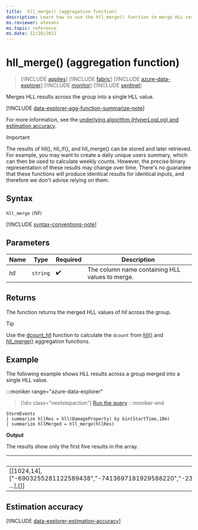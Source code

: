 ```yaml
---
title:  hll_merge() (aggregation function)
description: Learn how to use the hll_merge() function to merge HLL results into a single HLL value.
ms.reviewer: alexans
ms.topic: reference
ms.date: 12/28/2022
---
```

# hll_merge() (aggregation function)

> [!INCLUDE [applies](../includes/applies-to-version/applies.md)] [!INCLUDE [fabric](../includes/applies-to-version/fabric.md)] [!INCLUDE [azure-data-explorer](../includes/applies-to-version/azure-data-explorer.md)] [!INCLUDE [monitor](../includes/applies-to-version/monitor.md)] [!INCLUDE [sentinel](../includes/applies-to-version/sentinel.md)]

Merges HLL results across the group into a single HLL value.

[!INCLUDE [data-explorer-agg-function-summarize-note](../includes/agg-function-summarize-note.md)]

For more information, see the [underlying algorithm (*H*yper*L*og*L*og) and estimation accuracy](#estimation-accuracy).

> [!IMPORTANT]
> The results of hll(), hll_if(), and hll_merge() can be stored and later retrieved. For example, you may want to create a daily unique users summary, which can then be used to calculate weekly counts.
> However, the precise binary representation of these results may change over time. There's no guarantee that these functions will produce identical results for identical inputs, and therefore we don't advise relying on them.

## Syntax

`hll_merge` `(`*hll*`)`

[!INCLUDE [syntax-conventions-note](../includes/syntax-conventions-note.md)]

## Parameters

| Name | Type | Required | Description |
|--|--|--|--|
|*hll*| `string` | :heavy_check_mark:|The column name containing HLL values to merge.|

## Returns

The function returns the merged HLL values of *hll* across the group.

> [!TIP]
> Use the [dcount_hll](dcount-hll-function.md) function to calculate the `dcount` from [hll()](hll-aggregation-function.md) and [hll_merge()](hll-merge-aggregation-function.md) aggregation functions.

## Example

The following example shows HLL results across a group merged into a single HLL value.

:::moniker range="azure-data-explorer"
> [!div class="nextstepaction"]
> <a href="https://dataexplorer.azure.com/clusters/help/databases/Samples?query=H4sIAAAAAAAAAwsuyS/KdS1LzSsp5qpRKC7NzU0syqxKVcjIyQlKLVawBTE0XBJzE9NTA4ryC1KLSio1FZIqFZIy8zSCSxKLSkIyc1N1DA1yNdG1+6YWpaemQEyIzwVxNCCGagIAlijQ1HQAAAA=" target="_blank">Run the query</a>
:::moniker-end

```kusto
StormEvents
| summarize hllRes = hll(DamageProperty) by bin(StartTime,10m)
| summarize hllMerged = hll_merge(hllRes)
```

**Output**

The results show only the first five results in the array.

|hllMerged|
|--|
| [[1024,14],["-6903255281122589438","-7413697181929588220","-2396604341988936699","5824198135224880646","-6257421034880415225", ...],[]]|

## Estimation accuracy

[!INCLUDE [data-explorer-estimation-accuracy](../includes/estimation-accuracy.md)]

